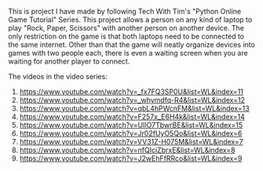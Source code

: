This is project I have made by following Tech With Tim's "Python Online Game Tutorial" Series. 
This project allows a person on any kind of laptop to play "Rock, Paper, Scissors" with another person on another device.
The only restriction on the game is that both laptops need to be connected to the same internet.
Other than that the game will neatly organize devices into games with two people each, there is even a waiting screen when you are waiting for another player to connect.

The videos in the video series:

1) https://www.youtube.com/watch?v=_fx7FQ3SP0U&list=WL&index=11
2) https://www.youtube.com/watch?v=_whymdfq-R4&list=WL&index=12
3) https://www.youtube.com/watch?v=qbL4hPWcnFM&list=WL&index=13
4) https://www.youtube.com/watch?v=F257x_E6H4k&list=WL&index=14
5) https://www.youtube.com/watch?v=UIlO7TbwrBE&list=WL&index=15
6) https://www.youtube.com/watch?v=Jr02fUyO5Qo&list=WL&index=6
7) https://www.youtube.com/watch?v=VV31Z-H075M&list=WL&index=7
8) https://www.youtube.com/watch?v=nfQIciZbrxE&list=WL&index=8
9) https://www.youtube.com/watch?v=J2wEhFfRRco&list=WL&index=9
